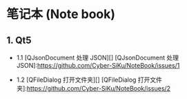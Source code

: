 # 笔记本 (Note book)
## 1. Qt5

* 1.1 [QJsonDocument 处理 JSON][]
[QJsonDocument 处理 JSON]:https://github.com/Cyber-SiKu/NoteBook/issues/1

* 1.2 [QFileDialog 打开文件夹][]
[QFileDialog 打开文件夹]:https://github.com/Cyber-SiKu/NoteBook/issues/2
